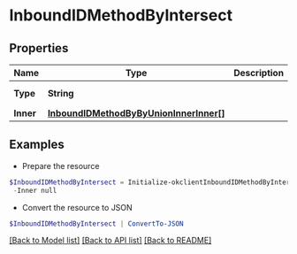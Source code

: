 # InboundIDMethodByIntersect
## Properties

Name | Type | Description | Notes
------------ | ------------- | ------------- | -------------
**Type** | **String** |  | [optional] [readonly] 
**Inner** | [**InboundIDMethodByByUnionInnerInner[]**](InboundIDMethodByByUnionInnerInner.md) |  | [optional] 

## Examples

- Prepare the resource
```powershell
$InboundIDMethodByIntersect = Initialize-okclientInboundIDMethodByIntersect  -Type null `
 -Inner null
```

- Convert the resource to JSON
```powershell
$InboundIDMethodByIntersect | ConvertTo-JSON
```

[[Back to Model list]](../README.md#documentation-for-models) [[Back to API list]](../README.md#documentation-for-api-endpoints) [[Back to README]](../README.md)


